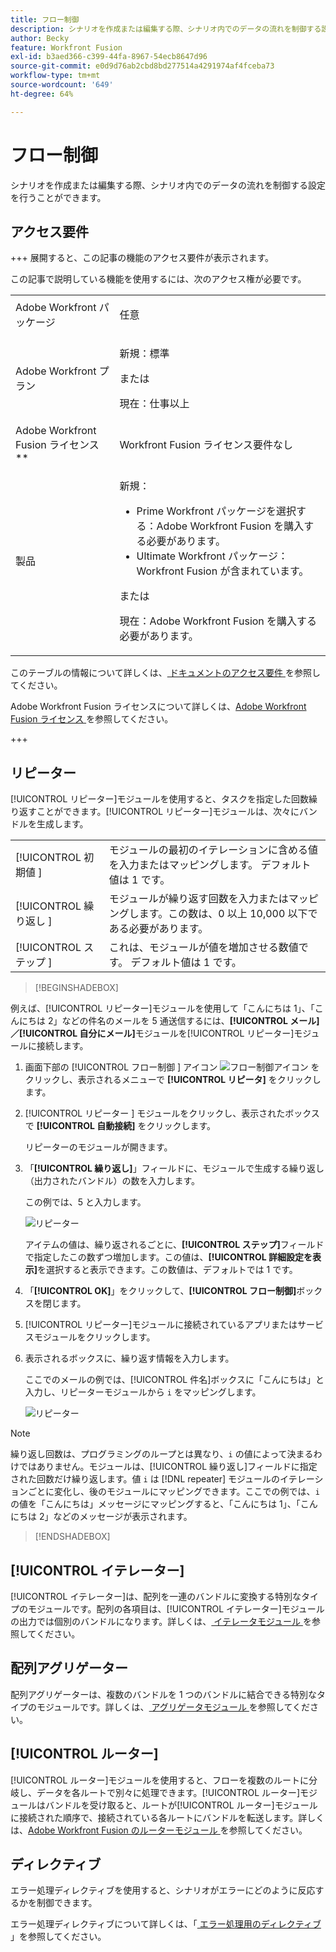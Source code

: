 ```yaml
---
title: フロー制御
description: シナリオを作成または編集する際、シナリオ内でのデータの流れを制御する設定を行うことができます。
author: Becky
feature: Workfront Fusion
exl-id: b3aed366-c399-44fa-8967-54ecb8647d96
source-git-commit: e0d9d76ab2cbd8bd277514a4291974af4fceba73
workflow-type: tm+mt
source-wordcount: '649'
ht-degree: 64%

---
```


# フロー制御

シナリオを作成または編集する際、シナリオ内でのデータの流れを制御する設定を行うことができます。

## アクセス要件

+++ 展開すると、この記事の機能のアクセス要件が表示されます。

この記事で説明している機能を使用するには、次のアクセス権が必要です。

<table style="table-layout:auto">
 <col> 
 <col> 
 <tbody> 
  <tr> 
   <td role="rowheader">Adobe Workfront パッケージ</td> 
   <td> <p>任意</p> </td> 
  </tr> 
  <tr data-mc-conditions=""> 
   <td role="rowheader">Adobe Workfront プラン</td> 
   <td> <p>新規：標準</p><p>または</p><p>現在：仕事以上</p> </td> 
  </tr> 
  <tr> 
   <td role="rowheader">Adobe Workfront Fusion ライセンス**</td> 
   <td>
   <p>Workfront Fusion ライセンス要件なし</p>
   </td> 
  </tr> 
  <tr> 
   <td role="rowheader">製品</td> 
   <td>
   <p>新規：</p> <ul><li>Prime Workfront パッケージを選択する：Adobe Workfront Fusion を購入する必要があります。</li><li>Ultimate Workfront パッケージ：Workfront Fusion が含まれています。</li></ul>
   <p>または</p>
   <p>現在：Adobe Workfront Fusion を購入する必要があります。</p>
   </td> 
  </tr>
 </tbody> 
</table>

このテーブルの情報について詳しくは、[ ドキュメントのアクセス要件 ](/help/workfront-fusion/references/licenses-and-roles/access-level-requirements-in-documentation.md) を参照してください。

Adobe Workfront Fusion ライセンスについて詳しくは、[Adobe Workfront Fusion ライセンス ](/help/workfront-fusion/set-up-and-manage-workfront-fusion/licensing-operations-overview/license-automation-vs-integration.md) を参照してください。

+++

## リピーター

[!UICONTROL リピーター]モジュールを使用すると、タスクを指定した回数繰り返すことができます。[!UICONTROL リピーター]モジュールは、次々にバンドルを生成します。


<table>
    <tr>
        <td>[!UICONTROL 初期値 ]</td>
        <td>モジュールの最初のイテレーションに含める値を入力またはマッピングします。 デフォルト値は 1 です。</td>
    </tr>
    <tr>
        <td>[!UICONTROL 繰り返し ]</td>
        <td>モジュールが繰り返す回数を入力またはマッピングします。この数は、0 以上 10,000 以下である必要があります。</td>
    </tr>
    <tr>
        <td>[!UICONTROL ステップ ]</td>
        <td>これは、モジュールが値を増加させる数値です。 デフォルト値は 1 です。</td>
    </tr>
</table>

>[!BEGINSHADEBOX]

例えば、[!UICONTROL リピーター]モジュールを使用して「こんにちは 1」、「こんにちは 2」などの件名のメールを 5 通送信するには、**[!UICONTROL メール]／[!UICONTROL 自分にメール]**&#x200B;モジュールを[!UICONTROL リピーター]モジュールに接続します。

1. 画面下部の [!UICONTROL  フロー制御 ] アイコン ![ フロー制御アイコン ](/help/workfront-fusion/references/apps-and-modules/assets/flow-control-icon.gif) をクリックし、表示されるメニューで **[!UICONTROL リピータ]** をクリックします。
1. [!UICONTROL  リピーター ] モジュールをクリックし、表示されたボックスで **[!UICONTROL 自動接続]** をクリックします。

   リピーターのモジュールが開きます。

1. 「**[!UICONTROL 繰り返し]**」フィールドに、モジュールで生成する繰り返し（出力されたバンドル）の数を入力します。

   この例では、5 と入力します。

   ![ リピーター ](/help/workfront-fusion/references/apps-and-modules/assets/repeater-2-350x207.png)

   アイテムの値は、繰り返されるごとに、**[!UICONTROL ステップ]**&#x200B;フィールドで指定したこの数ずつ増加します。この値は、**[!UICONTROL 詳細設定を表示]**&#x200B;を選択すると表示できます。この数値は、デフォルトでは 1 です。

1. 「**[!UICONTROL OK]**」をクリックして、**[!UICONTROL フロー制御]**&#x200B;ボックスを閉じます。

1. [!UICONTROL リピーター]モジュールに接続されているアプリまたはサービスモジュールをクリックします。
1. 表示されるボックスに、繰り返す情報を入力します。

   ここでのメールの例では、[!UICONTROL 件名]ボックスに「こんにちは」と入力し、リピーターモジュールから `i` をマッピングします。

   ![ リピーター ](/help/workfront-fusion/references/apps-and-modules/assets/repeater-3-350x207.png)



>[!NOTE]
>
>繰り返し回数は、プログラミングのループとは異なり、`i` の値によって決まるわけではありません。モジュールは、[!UICONTROL 繰り返し]フィールドに指定された回数だけ繰り返します。値 `i` は [!DNL repeater] モジュールのイテレーションごとに変化し、後のモジュールにマッピングできます。ここでの例では、`i` の値を「こんにちは」メッセージにマッピングすると、「こんにちは 1」、「こんにちは 2」などのメッセージが表示されます。

>[!ENDSHADEBOX]

## [!UICONTROL イテレーター]

[!UICONTROL イテレーター]は、配列を一連のバンドルに変換する特別なタイプのモジュールです。配列の各項目は、[!UICONTROL イテレーター]モジュールの出力では個別のバンドルになります。詳しくは、[ イテレータモジュール ](/help/workfront-fusion/references/modules/iterator-module.md) を参照してください。

## 配列アグリゲーター

配列アグリゲーターは、複数のバンドルを 1 つのバンドルに結合できる特別なタイプのモジュールです。詳しくは、[ アグリゲータモジュール ](/help/workfront-fusion/references/modules/aggregator-module.md) を参照してください。

## [!UICONTROL ルーター]

[!UICONTROL ルーター]モジュールを使用すると、フローを複数のルートに分岐し、データを各ルートで別々に処理できます。[!UICONTROL ルーター]モジュールはバンドルを受け取ると、ルートが[!UICONTROL ルーター]モジュールに接続された順序で、接続されている各ルートにバンドルを転送します。詳しくは、[Adobe Workfront Fusion のルーターモジュール ](/help/workfront-fusion/create-scenarios/add-modules/router-module.md) を参照してください。

## ディレクティブ

エラー処理ディレクティブを使用すると、シナリオがエラーにどのように反応するかを制御できます。

エラー処理ディレクティブについて詳しくは、「[ エラー処理用のディレクティブ ](/help/workfront-fusion/references/errors/directives-for-error-handling.md)」を参照してください。

